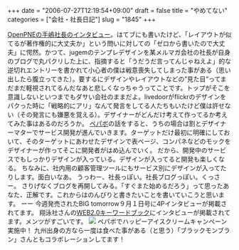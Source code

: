+++
date = "2006-07-27T12:19:54+09:00"
draft = false
title = "やめてない"
categories = ["会社・社長日記"]
slug = "1845"
+++

<a href="http://itpro.nikkeibp.co.jp/article/NEWS/20060726/244367/" target="_blank">OpenPNEの手嶋社長のインタビュー</a>。はてブにも書いたけど、「レイアウトが似てるが著作権的に大丈夫か」という問いに対しての「ゼロから書いたので大丈夫」に愕然。かつて、jugemのテンプレデザインを某メルマガ会社の社長が自身のブログで丸パクリした上に、指摘すると「うだうだ言ってんじゃねえよ」的な逆切れエントリーを書かれて小心者の僕は戦意喪失してしまった事がある（思い出したら腹立ってきた）。要するにデザインやレイアウトなどの”見た目”ってまだまだ軽視されてるんだなあと悲しくなっちゃうってことです。トップがそこを意識しないといつまでもダサい会社のままだよ。livedoorがflickrのデザインをパクった時に「戦略的にアリ」なんて発言をしてる人たちもいたけど僕は許せない（その発言にも嫌悪を覚える）。デザイナーがどんだけ考えて作ってるか考えてみた事はあるのだろうか。
<a href="http://paperboy.co.jp" target="_blank">ペパボ</a>の話をすると、うちの場合は割とデザイナーマターでサービス開発が進んでいきます。ターゲットだけ最初に明確にしておいて、そのターゲットにあわせたデザインで表ページ、コンパネなどのモックをデザイナーが作ってそこに開発者がはめ込んでいく。
だから、開発中のサービスでもしっかりデザインが入っている。デザインが入ってると開発も楽しくなる。
ちなみに、社内用の顧客管理ツールにもサービス別にデザインが入ってたりします。面白いなあ。
うっわー、社長っぽい。社長ブログっぽい。くっさー。
さりげなくブログを再開してみる。「すぐまた始めるだろう」って思ったあなた、正解です。これからはのんびりと書きたいことを書いていこうと思います。
ーー
今週発売されたBIG tomorrow９月１日号に4Pインタビューが掲載されてます。
翔泳社さんの<a href="http://booklog.jp/asin/4798111260" target="_blank">WEB2.0キーワードブック</a>にインタビューが掲載されてます。メンツがすごいです。
<a href="http://www.paperboy.co.jp/icecream/" target="_blank"><img src="http://www.paperboy.co.jp/icecream/bnr_ice_468_60.gif"></a>
ペパボでハッピーアイスクリームキャンペーン実施中！
九州出身の方なら一度は食べた事がある（と思う）「ブラックモンブラン」さんともコラボレーションしてます！
